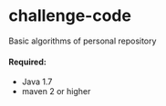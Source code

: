 challenge-code
================

Basic algorithms of personal repository

<h4>Required:</h4>

<ul type = required >
  <li>Java 1.7
  <li>maven 2 or higher
</ul>
